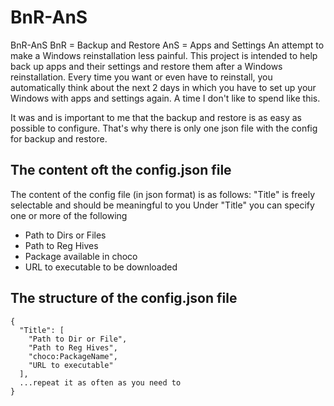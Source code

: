 # BnR-AnS

BnR-AnS
  BnR = Backup and Restore
  AnS = Apps and Settings
An attempt to make a Windows reinstallation less painful. This project is intended to help back up apps and their settings and restore them after a Windows reinstallation.
Every time you want or even have to reinstall, you automatically think about the next 2 days in which you have to set up your Windows with apps and settings again. A time I don't like to spend like this.

It was and is important to me that the backup and restore is as easy as possible to configure. That's why there is only one json file with the config for backup and restore.

## The content oft the config.json file
The content of the config file (in json format) is as follows:
"Title" is freely selectable and should be meaningful to you
Under "Title" you can specify one or more of the following
 - Path to Dirs or Files
 - Path to Reg Hives
 - Package available in choco 
 - URL to executable to be downloaded

## The structure of the config.json file
```
{
  "Title": [
    "Path to Dir or File",
    "Path to Reg Hives",
    "choco:PackageName",
    "URL to executable"
  ],
  ...repeat it as often as you need to
}
```
